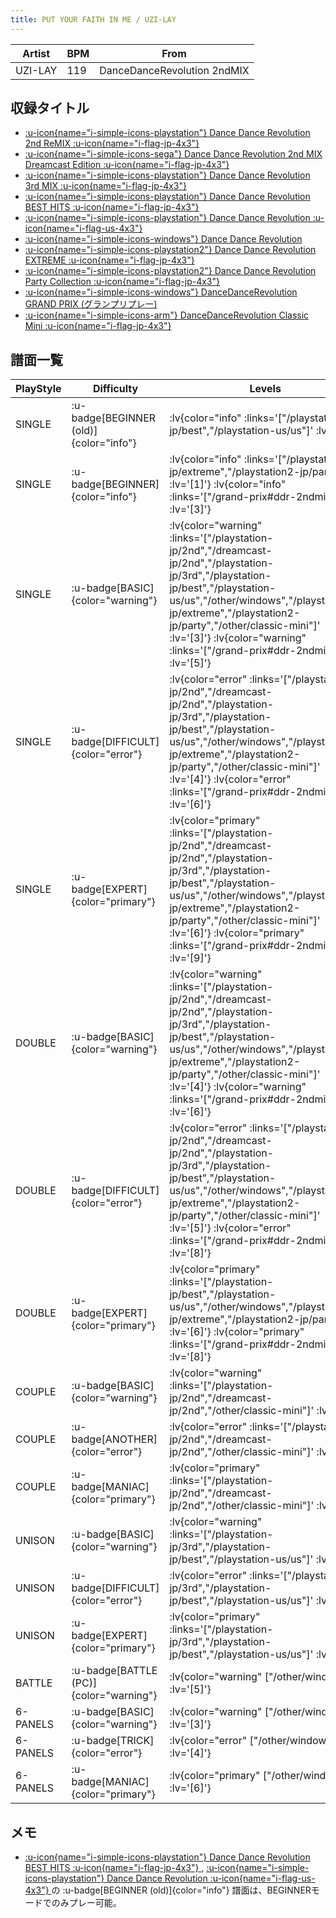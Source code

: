 ```yaml
---
title: PUT YOUR FAITH IN ME / UZI-LAY
---
```


|Artist|BPM|From|
|------|---|----|
|UZI-LAY|119|DanceDanceRevolution 2ndMIX|

## 収録タイトル

- [ :u-icon{name="i-simple-icons-playstation"} Dance Dance Revolution 2nd ReMIX :u-icon{name="i-flag-jp-4x3"} ](/playstation-jp/2nd)
- [ :u-icon{name="i-simple-icons-sega"} Dance Dance Revolution 2nd MIX Dreamcast Edition :u-icon{name="i-flag-jp-4x3"} ](/dreamcast-jp/2nd)
- [ :u-icon{name="i-simple-icons-playstation"} Dance Dance Revolution 3rd MIX :u-icon{name="i-flag-jp-4x3"} ](/playstation-jp/3rd)
- [ :u-icon{name="i-simple-icons-playstation"} Dance Dance Revolution BEST HITS :u-icon{name="i-flag-jp-4x3"} ](/playstation-jp/best)
- [ :u-icon{name="i-simple-icons-playstation"} Dance Dance Revolution :u-icon{name="i-flag-us-4x3"} ](/playstation-us/us)
- [ :u-icon{name="i-simple-icons-windows"} Dance Dance Revolution](/other/windows)
- [ :u-icon{name="i-simple-icons-playstation2"} Dance Dance Revolution EXTREME :u-icon{name="i-flag-jp-4x3"} ](/playstation2-jp/extreme)
- [ :u-icon{name="i-simple-icons-playstation2"} Dance Dance Revolution Party Collection :u-icon{name="i-flag-jp-4x3"} ](/playstation2-jp/party)
- [ :u-icon{name="i-simple-icons-windows"} DanceDanceRevolution GRAND PRIX (グランプリプレー)](/grand-prix#ddr-2ndmix)
- [ :u-icon{name="i-simple-icons-arm"} DanceDanceRevolution Classic Mini :u-icon{name="i-flag-jp-4x3"} ](/other/classic-mini)

## 譜面一覧

|PlayStyle|Difficulty|Levels|Notes|Movie|
|---------|----------|------|-----|-----|
|SINGLE| :u-badge[BEGINNER (old)]{color="info"} | :lv{color="info" :links='["/playstation-jp/best","/playstation-us/us"]' :lv='[1]'} |65/0||
|SINGLE| :u-badge[BEGINNER]{color="info"} | :lv{color="info" :links='["/playstation2-jp/extreme","/playstation2-jp/party"]' :lv='[1]'}  :lv{color="info" :links='["/grand-prix#ddr-2ndmix"]' :lv='[3]'} |70/0||
|SINGLE| :u-badge[BASIC]{color="warning"} | :lv{color="warning" :links='["/playstation-jp/2nd","/dreamcast-jp/2nd","/playstation-jp/3rd","/playstation-jp/best","/playstation-us/us","/other/windows","/playstation2-jp/extreme","/playstation2-jp/party","/other/classic-mini"]' :lv='[3]'}  :lv{color="warning" :links='["/grand-prix#ddr-2ndmix"]' :lv='[5]'} |128/0||
|SINGLE| :u-badge[DIFFICULT]{color="error"} | :lv{color="error" :links='["/playstation-jp/2nd","/dreamcast-jp/2nd","/playstation-jp/3rd","/playstation-jp/best","/playstation-us/us","/other/windows","/playstation2-jp/extreme","/playstation2-jp/party","/other/classic-mini"]' :lv='[4]'}  :lv{color="error" :links='["/grand-prix#ddr-2ndmix"]' :lv='[6]'} |145/0||
|SINGLE| :u-badge[EXPERT]{color="primary"} | :lv{color="primary" :links='["/playstation-jp/2nd","/dreamcast-jp/2nd","/playstation-jp/3rd","/playstation-jp/best","/playstation-us/us","/other/windows","/playstation2-jp/extreme","/playstation2-jp/party","/other/classic-mini"]' :lv='[6]'}  :lv{color="primary" :links='["/grand-prix#ddr-2ndmix"]' :lv='[9]'} |203/0||
|DOUBLE| :u-badge[BASIC]{color="warning"} | :lv{color="warning" :links='["/playstation-jp/2nd","/dreamcast-jp/2nd","/playstation-jp/3rd","/playstation-jp/best","/playstation-us/us","/other/windows","/playstation2-jp/extreme","/playstation2-jp/party","/other/classic-mini"]' :lv='[4]'}  :lv{color="warning" :links='["/grand-prix#ddr-2ndmix"]' :lv='[6]'} |135/0||
|DOUBLE| :u-badge[DIFFICULT]{color="error"} | :lv{color="error" :links='["/playstation-jp/2nd","/dreamcast-jp/2nd","/playstation-jp/3rd","/playstation-jp/best","/playstation-us/us","/other/windows","/playstation2-jp/extreme","/playstation2-jp/party","/other/classic-mini"]' :lv='[5]'}  :lv{color="error" :links='["/grand-prix#ddr-2ndmix"]' :lv='[8]'} |147/0||
|DOUBLE| :u-badge[EXPERT]{color="primary"} | :lv{color="primary" :links='["/playstation-jp/best","/playstation-us/us","/other/windows","/playstation2-jp/extreme","/playstation2-jp/party"]' :lv='[6]'}  :lv{color="primary" :links='["/grand-prix#ddr-2ndmix"]' :lv='[8]'} |170/0||
|COUPLE| :u-badge[BASIC]{color="warning"} | :lv{color="warning" :links='["/playstation-jp/2nd","/dreamcast-jp/2nd","/other/classic-mini"]' :lv='[3]'} |112/0||
|COUPLE| :u-badge[ANOTHER]{color="error"} | :lv{color="error" :links='["/playstation-jp/2nd","/dreamcast-jp/2nd","/other/classic-mini"]' :lv='[4]'} |128/0||
|COUPLE| :u-badge[MANIAC]{color="primary"} | :lv{color="primary" :links='["/playstation-jp/2nd","/dreamcast-jp/2nd","/other/classic-mini"]' :lv='[6]'} |195/0||
|UNISON| :u-badge[BASIC]{color="warning"} | :lv{color="warning" :links='["/playstation-jp/3rd","/playstation-jp/best","/playstation-us/us"]' :lv='[3]'} |||
|UNISON| :u-badge[DIFFICULT]{color="error"} | :lv{color="error" :links='["/playstation-jp/3rd","/playstation-jp/best","/playstation-us/us"]' :lv='[4]'} |||
|UNISON| :u-badge[EXPERT]{color="primary"} | :lv{color="primary" :links='["/playstation-jp/3rd","/playstation-jp/best","/playstation-us/us"]' :lv='[6]'} |||
|BATTLE| :u-badge[BATTLE (PC)]{color="warning"} | :lv{color="warning" ["/other/windows"]' :lv='[5]'} |||
|6-PANELS| :u-badge[BASIC]{color="warning"} | :lv{color="warning" ["/other/windows"]' :lv='[3]'} |127/0||
|6-PANELS| :u-badge[TRICK]{color="error"} | :lv{color="error" ["/other/windows"]' :lv='[4]'} |145/0||
|6-PANELS| :u-badge[MANIAC]{color="primary"} | :lv{color="primary" ["/other/windows"]' :lv='[6]'} |203/0||

## メモ

- [ :u-icon{name="i-simple-icons-playstation"} Dance Dance Revolution BEST HITS :u-icon{name="i-flag-jp-4x3"} ](/playstation-jp/best), [ :u-icon{name="i-simple-icons-playstation"} Dance Dance Revolution :u-icon{name="i-flag-us-4x3"} ](/playstation-us/us)の :u-badge[BEGINNER (old)]{color="info"} 譜面は、BEGINNERモードでのみプレー可能。
